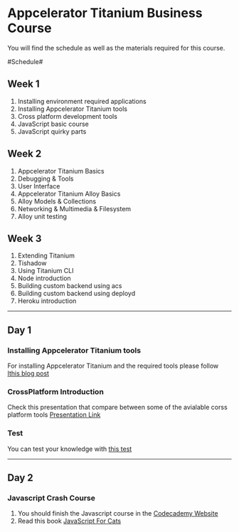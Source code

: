 Appcelerator Titanium Business Course
=====================================

You will find the schedule as well as the materials required for this course.

#Schedule#

## Week 1 ##
1. Installing environment required applications
2. Installing Appcelerator Titanium tools
4. Cross platform development tools
5. JavaScript basic course
6. JavaScript quirky parts

## Week 2 ##
1. Appcelerator Titanium Basics
2. Debugging & Tools
3. User Interface
4. Appcelerator Titanium Alloy Basics
5. Alloy Models & Collections
6. Networking & Multimedia & Filesystem
7. Alloy unit testing

## Week 3 ##
1. Extending Titanium
2. Tishadow
3. Using Titanium CLI
4. Node introduction
5. Building custom backend using acs
6. Building custom backend using deployd
7. Heroku introduction

----

## Day 1 ##

### Installing Appcelerator Titanium tools ###
For installing Appcelerator Titanium and the required tools please follow [Ithis blog post](http://blog.hashapps.com/appcelerator-titanium-getting-started/)

### CrossPlatform Introduction
Check this presentation that compare between some of the avialable corss platform tools [Presentation Link](https://docs.google.com/presentation/d/1SIh1Bu5kqrNcmpc7vpFIBuWYE1Hq2JSsPy74AhYq8nI/edit?usp=sharing)

### Test ###
You can test your knowledge with [this test](https://docs.google.com/forms/d/14VyWSHieSXTVJ-ilcVwUhVXUwFtK9bQSA_bR-ySyh-w/viewform)

----

## Day 2 ##

### Javascript Crash Course ###
1. You should finish the Javascript course in the [Codecademy Website](http://www.codecademy.com/courses/getting-started-v2/0/1?curriculum_id=506324b3a7dffd00020bf661)
2. Read this book [JavaScript For Cats](http://jsforcats.com/)

